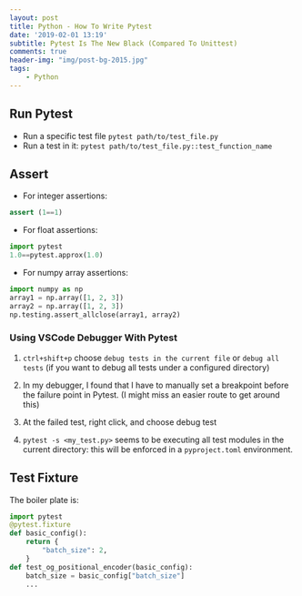 ```yaml
---
layout: post
title: Python - How To Write Pytest
date: '2019-02-01 13:19'
subtitle: Pytest Is The New Black (Compared To Unittest)
comments: true
header-img: "img/post-bg-2015.jpg"
tags:
    - Python
---
```


## Run Pytest

- Run a specific test file `pytest path/to/test_file.py`
- Run a test in it: `pytest path/to/test_file.py::test_function_name`

## Assert

- For integer assertions:

```python
assert (1==1)
```

- For float assertions:

```python
import pytest
1.0==pytest.approx(1.0)
```

- For numpy array assertions:

```python
import numpy as np
array1 = np.array([1, 2, 3])
array2 = np.array([1, 2, 3])
np.testing.assert_allclose(array1, array2)
```

### Using VSCode Debugger With Pytest

1. `ctrl+shift+p` choose `debug tests in the current file` or `debug all tests` (if you want to debug all tests under a configured directory)
2. In my debugger, I found that I have to manually set a breakpoint before the failure point in Pytest. (I might miss an easier route to get around this)
3. At the failed test, right click, and choose debug test

4. `pytest -s <my_test.py>` seems to be executing all test modules in the current directory: this will be enforced in a `pyproject.toml` environment.

## Test Fixture

The boiler plate is:

```python
import pytest
@pytest.fixture
def basic_config():
    return {
        "batch_size": 2,
    }
def test_og_positional_encoder(basic_config):
    batch_size = basic_config["batch_size"]
    ...
```
